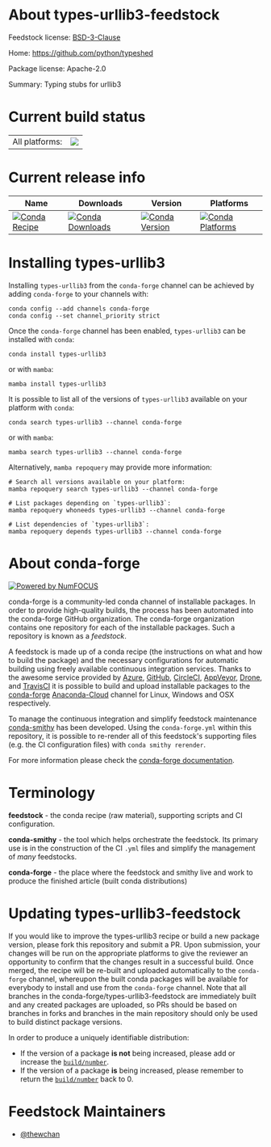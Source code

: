 About types-urllib3-feedstock
=============================

Feedstock license: [BSD-3-Clause](https://github.com/conda-forge/types-urllib3-feedstock/blob/main/LICENSE.txt)

Home: https://github.com/python/typeshed

Package license: Apache-2.0

Summary: Typing stubs for urllib3

Current build status
====================


<table><tr><td>All platforms:</td>
    <td>
      <a href="https://dev.azure.com/conda-forge/feedstock-builds/_build/latest?definitionId=15467&branchName=main">
        <img src="https://dev.azure.com/conda-forge/feedstock-builds/_apis/build/status/types-urllib3-feedstock?branchName=main">
      </a>
    </td>
  </tr>
</table>

Current release info
====================

| Name | Downloads | Version | Platforms |
| --- | --- | --- | --- |
| [![Conda Recipe](https://img.shields.io/badge/recipe-types--urllib3-green.svg)](https://anaconda.org/conda-forge/types-urllib3) | [![Conda Downloads](https://img.shields.io/conda/dn/conda-forge/types-urllib3.svg)](https://anaconda.org/conda-forge/types-urllib3) | [![Conda Version](https://img.shields.io/conda/vn/conda-forge/types-urllib3.svg)](https://anaconda.org/conda-forge/types-urllib3) | [![Conda Platforms](https://img.shields.io/conda/pn/conda-forge/types-urllib3.svg)](https://anaconda.org/conda-forge/types-urllib3) |

Installing types-urllib3
========================

Installing `types-urllib3` from the `conda-forge` channel can be achieved by adding `conda-forge` to your channels with:

```
conda config --add channels conda-forge
conda config --set channel_priority strict
```

Once the `conda-forge` channel has been enabled, `types-urllib3` can be installed with `conda`:

```
conda install types-urllib3
```

or with `mamba`:

```
mamba install types-urllib3
```

It is possible to list all of the versions of `types-urllib3` available on your platform with `conda`:

```
conda search types-urllib3 --channel conda-forge
```

or with `mamba`:

```
mamba search types-urllib3 --channel conda-forge
```

Alternatively, `mamba repoquery` may provide more information:

```
# Search all versions available on your platform:
mamba repoquery search types-urllib3 --channel conda-forge

# List packages depending on `types-urllib3`:
mamba repoquery whoneeds types-urllib3 --channel conda-forge

# List dependencies of `types-urllib3`:
mamba repoquery depends types-urllib3 --channel conda-forge
```


About conda-forge
=================

[![Powered by
NumFOCUS](https://img.shields.io/badge/powered%20by-NumFOCUS-orange.svg?style=flat&colorA=E1523D&colorB=007D8A)](https://numfocus.org)

conda-forge is a community-led conda channel of installable packages.
In order to provide high-quality builds, the process has been automated into the
conda-forge GitHub organization. The conda-forge organization contains one repository
for each of the installable packages. Such a repository is known as a *feedstock*.

A feedstock is made up of a conda recipe (the instructions on what and how to build
the package) and the necessary configurations for automatic building using freely
available continuous integration services. Thanks to the awesome service provided by
[Azure](https://azure.microsoft.com/en-us/services/devops/), [GitHub](https://github.com/),
[CircleCI](https://circleci.com/), [AppVeyor](https://www.appveyor.com/),
[Drone](https://cloud.drone.io/welcome), and [TravisCI](https://travis-ci.com/)
it is possible to build and upload installable packages to the
[conda-forge](https://anaconda.org/conda-forge) [Anaconda-Cloud](https://anaconda.org/)
channel for Linux, Windows and OSX respectively.

To manage the continuous integration and simplify feedstock maintenance
[conda-smithy](https://github.com/conda-forge/conda-smithy) has been developed.
Using the ``conda-forge.yml`` within this repository, it is possible to re-render all of
this feedstock's supporting files (e.g. the CI configuration files) with ``conda smithy rerender``.

For more information please check the [conda-forge documentation](https://conda-forge.org/docs/).

Terminology
===========

**feedstock** - the conda recipe (raw material), supporting scripts and CI configuration.

**conda-smithy** - the tool which helps orchestrate the feedstock.
                   Its primary use is in the construction of the CI ``.yml`` files
                   and simplify the management of *many* feedstocks.

**conda-forge** - the place where the feedstock and smithy live and work to
                  produce the finished article (built conda distributions)


Updating types-urllib3-feedstock
================================

If you would like to improve the types-urllib3 recipe or build a new
package version, please fork this repository and submit a PR. Upon submission,
your changes will be run on the appropriate platforms to give the reviewer an
opportunity to confirm that the changes result in a successful build. Once
merged, the recipe will be re-built and uploaded automatically to the
`conda-forge` channel, whereupon the built conda packages will be available for
everybody to install and use from the `conda-forge` channel.
Note that all branches in the conda-forge/types-urllib3-feedstock are
immediately built and any created packages are uploaded, so PRs should be based
on branches in forks and branches in the main repository should only be used to
build distinct package versions.

In order to produce a uniquely identifiable distribution:
 * If the version of a package **is not** being increased, please add or increase
   the [``build/number``](https://docs.conda.io/projects/conda-build/en/latest/resources/define-metadata.html#build-number-and-string).
 * If the version of a package **is** being increased, please remember to return
   the [``build/number``](https://docs.conda.io/projects/conda-build/en/latest/resources/define-metadata.html#build-number-and-string)
   back to 0.

Feedstock Maintainers
=====================

* [@thewchan](https://github.com/thewchan/)

